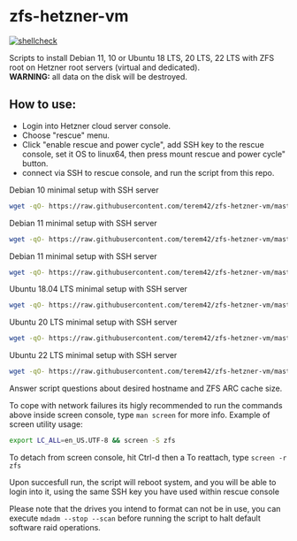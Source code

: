 # zfs-hetzner-vm

[![shellcheck](https://github.com/terem42/zfs-hetzner-vm/actions/workflows/shellcheck.yml/badge.svg)](https://github.com/terem42/zfs-hetzner-vm/actions/workflows/shellcheck.yml)

Scripts to install Debian 11, 10 or Ubuntu 18 LTS, 20 LTS, 22 LTS with ZFS root on Hetzner root servers (virtual and dedicated).<br/>
__WARNING:__ all data on the disk will be destroyed.

## How to use:

* Login into Hetzner cloud server console.
* Choose "rescue" menu.
* Click "enable rescue and power cycle",  add SSH key to the rescue console, set it OS to linux64, then press mount rescue and power cycle" button.
* connect via SSH to rescue console, and run the script from this repo.

Debian 10 minimal setup with SSH server

````bash
wget -qO- https://raw.githubusercontent.com/terem42/zfs-hetzner-vm/master/hetzner-debian10-zfs-setup.sh | bash -
````

Debian 11 minimal setup with SSH server

````bash
wget -qO- https://raw.githubusercontent.com/terem42/zfs-hetzner-vm/master/hetzner-debian11-zfs-setup.sh | bash -
````

Debian 11 minimal setup with SSH server

````bash
wget -qO- https://raw.githubusercontent.com/terem42/zfs-hetzner-vm/master/hetzner-debian12-zfs-setup.sh | bash -
````

Ubuntu 18.04 LTS minimal setup with SSH server

````bash
wget -qO- https://raw.githubusercontent.com/terem42/zfs-hetzner-vm/master/hetzner-ubuntu18-zfs-setup.sh | bash -
````

Ubuntu 20 LTS minimal setup with SSH server

````bash
wget -qO- https://raw.githubusercontent.com/terem42/zfs-hetzner-vm/master/hetzner-ubuntu20-zfs-setup.sh | bash -
````

Ubuntu 22 LTS minimal setup with SSH server

````bash
wget -qO- https://raw.githubusercontent.com/terem42/zfs-hetzner-vm/master/hetzner-ubuntu22-zfs-setup.sh | bash -
````

Answer script questions about desired hostname and ZFS ARC cache size.

To cope with network failures its higly recommended to run the commands above inside screen console, type `man screen` for more info.
Example of screen utility usage:

````bash
export LC_ALL=en_US.UTF-8 && screen -S zfs
````
To detach from screen console, hit Ctrl-d then a
To reattach, type `screen -r zfs`

Upon succesfull run, the script will reboot system, and you will be able to login into it, using the same SSH key you have used within rescue console

Please note that the drives you intend to format can not be in use,
you can execute `mdadm --stop --scan` before running the script to halt default software raid operations.
